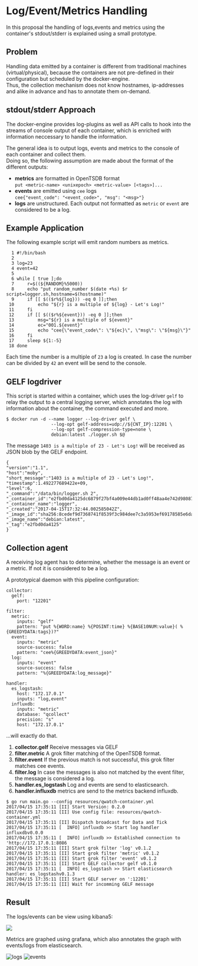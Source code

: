 # Log/Event/Metrics Handling

In this proposal the handling of logs,events and metrics using the container's stdout/stderr is explained using a small prototype.

## Problem
Handling data emitted by a container is different from traditional machines (virtual/physical), because the containers are not pre-defined in their configuration but scheduled by the docker-engine.<br>
Thus, the collection mechanism does not know hostnames, ip-addresses and alike in advance and has to annotate them on-demand.

## stdout/stderr Approach
The docker-engine provides log-plugins as well as API calls to hook into the streams of console output of each container, which is enriched with information neccessary to handle the information.

The general idea is to output logs, events and metrics to the console of each container and collect them.<br>
Doing so, the following assumption are made about the format of the different outputs:

- **metrics** are formatted in OpenTSDB format <br>
  `put <metric-name> <unixepoch> <metric-value> [<tags>]...`
- **events** are emitted using `cee` logs <br>
  `cee{"event_code": "<event_code>", "msg": "<msg>"}`
- **logs** are unstructured. Each output not formatted as `metric` or `event` are considered to be a log.

## Example Application

The following example script will emit random numbers as metrics.

```
  1 #!/bin/bash
  2
  3 log=23
  4 event=42
  5
  6 while [ true ];do
  7     r=$((${RANDOM}%5000))
  8     echo "put random_number $(date +%s) $r script=logger.sh,hostname=$(hostname)"
  9     if [[ $(($r%${log})) -eq 0 ]];then
 10         echo "${r} is a multiple of ${log} - Let's Log!"
 11     fi
 12     if [[ $(($r%${event})) -eq 0 ]];then
 13         msg="${r} is a multiple of ${event}"
 14         ec="001.${event}"
 15         echo "cee{\"event_code\": \"${ec}\", \"msg\": \"${msg}\"}"
 16     fi
 17     sleep ${1:-5}
 18 done
```

Each time the number is a multiple of `23` a log is created. In case the number can be divided by `42` an event will be send to the console.

## GELF logdriver
This script is started within a container, which uses the log-driver `gelf` to relay the output to a central logging server, which annotates the log with information about the container, the command executed and more.

```
$ docker run -d --name logger --log-driver gelf \
				 --log-opt gelf-address=udp://${CNT_IP}:12201 \
				 --log-opt gelf-compression-type=none \
				 debian:latest ./logger.sh $@
```

The message `1403 is a multiple of 23 - Let's Log!` will be received as JSON blob by the GELF endpoint.

```
{
"version":"1.1",
"host":"moby",
"short_message":"1403 is a multiple of 23 - Let's Log!",
"timestamp":1.492277689422e+09,
"level":6,
"_command":"/data/bin/logger.sh 2", 
"_container_id":"e2fbd0da4125dc6879f27bf4a009e44db1ad0ff48aa4e742d980875d61a9b54e",
"_container_name":"logger",
"_created":"2017-04-15T17:32:44.002585042Z",
"_image_id":"sha256:8cedef9d7368741f8539f3c984dee7c3a5953ef69178585e6da188255e12223d",
"_image_name":"debian:latest",
"_tag":"e2fbd0da4125"
}
```

## Collection agent

A receiving log agent has to determine, whether the message is an event or a metric. If not it is considered to be a log.

A prototypical daemon with this pipeline configuration:

```
collector:
  gelf:
    port: "12201"

filter:
  metric:
    inputs: "gelf"
    pattern: "put %{WORD:name} %{POSINT:time} %{BASE10NUM:value}( %{GREEDYDATA:tags})?"
  event:
    inputs: "metric"
    source-success: false
    pattern: "cee%{GREEDYDATA:event_json}"
  log:
    inputs: "event"
    source-success: false
    pattern: "%{GREEDYDATA:log_message}"

handler:
  es_logstash:
    host: "172.17.0.1"
    inputs: "log,event"
  influxdb:
    inputs: "metric"
    database: "qcollect"
    precision: "s"
    host: "172.17.0.1"
```

...will exactly do that.

1. **collector.gelf** Receive messages via GELF 
1. **filter.metric** A grok filter matching of the OpenTSDB format.
1. **filter.event** If the previous match is not successful, this grok filter matches cee events.
1. **filter.log** In case the messages is also not matched by the event filter, the message is considered a log.
1. **handler.es_logstash** Log and events are send to elasticsearch.
1. **handler.influxdb** metrics are send to the metrics backend influxdb.

```
$ go run main.go --config resources/qwatch-container.yml
2017/04/15 17:35:11 [II] Start Version: 0.2.0
2017/04/15 17:35:11 [II] Use config file: resources/qwatch-container.yml
2017/04/15 17:35:11 [II] Dispatch broadcast for Data and Tick
2017/04/15 17:35:11 [  INFO] influxdb >> Start log handler influxdbv0.0.0
2017/04/15 17:35:11 [  INFO] influxdb >> Established connection to 'http://172.17.0.1:8086
2017/04/15 17:35:11 [II] Start grok filter 'log' v0.1.2
2017/04/15 17:35:11 [II] Start grok filter 'metric' v0.1.2
2017/04/15 17:35:11 [II] Start grok filter 'event' v0.1.2
2017/04/15 17:35:11 [II] Start GELF collector gelf v0.1.0
2017/04/15 17:35:11 [  INFO] es_logstash >> Start elasticsearch handler: es_logstashv0.1.3
2017/04/15 17:35:11 [II] Start GELF server on ':12201'
2017/04/15 17:35:11 [II] Wait for incomming GELF message
```
## Result

The logs/events can be view using kibana5:

![](/Users/kniepbert/src/github.com/qnib/qwatch-static/resources/pics/kibana_search.png)

Metrics are graphed using grafana, which also annotates the graph with events/logs from elasticsearch.

![logs](/Users/kniepbert/src/github.com/qnib/qwatch-static/resources/pics/grafana_logs.png)
![events](/Users/kniepbert/src/github.com/qnib/qwatch-static/resources/pics/grafana_events.png)
